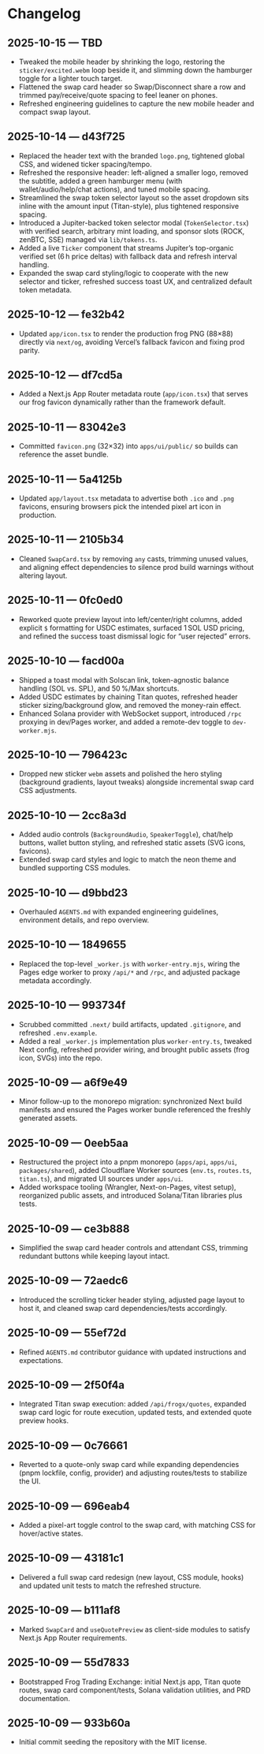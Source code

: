# Changelog

## 2025-10-15 — TBD
- Tweaked the mobile header by shrinking the logo, restoring the `sticker/excited.webm` loop beside it, and slimming down the hamburger toggle for a lighter touch target.
- Flattened the swap card header so Swap/Disconnect share a row and trimmed pay/receive/quote spacing to feel leaner on phones.
- Refreshed engineering guidelines to capture the new mobile header and compact swap layout.

## 2025-10-14 — d43f725
- Replaced the header text with the branded `logo.png`, tightened global CSS, and widened ticker spacing/tempo.
- Refreshed the responsive header: left-aligned a smaller logo, removed the subtitle, added a green hamburger menu (with wallet/audio/help/chat actions), and tuned mobile spacing.
- Streamlined the swap token selector layout so the asset dropdown sits inline with the amount input (Titan-style), plus tightened responsive spacing.
- Introduced a Jupiter-backed token selector modal (`TokenSelector.tsx`) with verified search, arbitrary mint loading, and sponsor slots (ROCK, zenBTC, SSE) managed via `lib/tokens.ts`.
- Added a live `Ticker` component that streams Jupiter’s top-organic verified set (6 h price deltas) with fallback data and refresh interval handling.
- Expanded the swap card styling/logic to cooperate with the new selector and ticker, refreshed success toast UX, and centralized default token metadata.

## 2025-10-12 — fe32b42
- Updated `app/icon.tsx` to render the production frog PNG (88×88) directly via `next/og`, avoiding Vercel’s fallback favicon and fixing prod parity.

## 2025-10-12 — df7cd5a
- Added a Next.js App Router metadata route (`app/icon.tsx`) that serves our frog favicon dynamically rather than the framework default.

## 2025-10-11 — 83042e3
- Committed `favicon.png` (32×32) into `apps/ui/public/` so builds can reference the asset bundle.

## 2025-10-11 — 5a4125b
- Updated `app/layout.tsx` metadata to advertise both `.ico` and `.png` favicons, ensuring browsers pick the intended pixel art icon in production.

## 2025-10-11 — 2105b34
- Cleaned `SwapCard.tsx` by removing `any` casts, trimming unused values, and aligning effect dependencies to silence prod build warnings without altering layout.

## 2025-10-11 — 0fc0ed0
- Reworked quote preview layout into left/center/right columns, added explicit `$` formatting for USDC estimates, surfaced 1 SOL USD pricing, and refined the success toast dismissal logic for “user rejected” errors.

## 2025-10-10 — facd00a
- Shipped a toast modal with Solscan link, token-agnostic balance handling (SOL vs. SPL), and 50 %/Max shortcuts.
- Added USDC estimates by chaining Titan quotes, refreshed header sticker sizing/background glow, and removed the money-rain effect.
- Enhanced Solana provider with WebSocket support, introduced `/rpc` proxying in dev/Pages worker, and added a remote-dev toggle to `dev-worker.mjs`.

## 2025-10-10 — 796423c
- Dropped new sticker `webm` assets and polished the hero styling (background gradients, layout tweaks) alongside incremental swap card CSS adjustments.

## 2025-10-10 — 2cc8a3d
- Added audio controls (`BackgroundAudio`, `SpeakerToggle`), chat/help buttons, wallet button styling, and refreshed static assets (SVG icons, favicons).
- Extended swap card styles and logic to match the neon theme and bundled supporting CSS modules.

## 2025-10-10 — d9bbd23
- Overhauled `AGENTS.md` with expanded engineering guidelines, environment details, and repo overview.

## 2025-10-10 — 1849655
- Replaced the top-level `_worker.js` with `worker-entry.mjs`, wiring the Pages edge worker to proxy `/api/*` and `/rpc`, and adjusted package metadata accordingly.

## 2025-10-10 — 993734f
- Scrubbed committed `.next/` build artifacts, updated `.gitignore`, and refreshed `.env.example`.
- Added a real `_worker.js` implementation plus `worker-entry.ts`, tweaked Next config, refreshed provider wiring, and brought public assets (frog icon, SVGs) into the repo.

## 2025-10-09 — a6f9e49
- Minor follow-up to the monorepo migration: synchronized Next build manifests and ensured the Pages worker bundle referenced the freshly generated assets.

## 2025-10-09 — 0eeb5aa
- Restructured the project into a pnpm monorepo (`apps/api`, `apps/ui`, `packages/shared`), added Cloudflare Worker sources (`env.ts`, `routes.ts`, `titan.ts`), and migrated UI sources under `apps/ui`.
- Added workspace tooling (Wrangler, Next-on-Pages, vitest setup), reorganized public assets, and introduced Solana/Titan libraries plus tests.

## 2025-10-09 — ce3b888
- Simplified the swap card header controls and attendant CSS, trimming redundant buttons while keeping layout intact.

## 2025-10-09 — 72aedc6
- Introduced the scrolling ticker header styling, adjusted page layout to host it, and cleaned swap card dependencies/tests accordingly.

## 2025-10-09 — 55ef72d
- Refined `AGENTS.md` contributor guidance with updated instructions and expectations.

## 2025-10-09 — 2f50f4a
- Integrated Titan swap execution: added `/api/frogx/quotes`, expanded swap card logic for route execution, updated tests, and extended quote preview hooks.

## 2025-10-09 — 0c76661
- Reverted to a quote-only swap card while expanding dependencies (pnpm lockfile, config, provider) and adjusting routes/tests to stabilize the UI.

## 2025-10-09 — 696eab4
- Added a pixel-art toggle control to the swap card, with matching CSS for hover/active states.

## 2025-10-09 — 43181c1
- Delivered a full swap card redesign (new layout, CSS module, hooks) and updated unit tests to match the refreshed structure.

## 2025-10-09 — b111af8
- Marked `SwapCard` and `useQuotePreview` as client-side modules to satisfy Next.js App Router requirements.

## 2025-10-09 — 55d7833
- Bootstrapped Frog Trading Exchange: initial Next.js app, Titan quote routes, swap card component/tests, Solana validation utilities, and PRD documentation.

## 2025-10-09 — 933b60a
- Initial commit seeding the repository with the MIT license.
